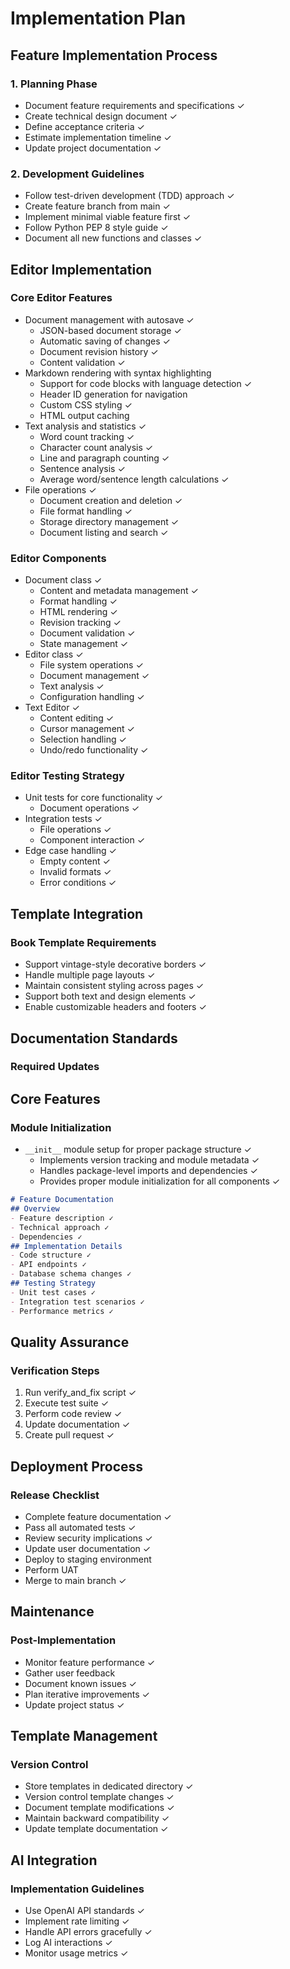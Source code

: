 # Implementation Plan

## Feature Implementation Process

### 1. Planning Phase

- Document feature requirements and specifications ✓
- Create technical design document ✓
- Define acceptance criteria ✓
- Estimate implementation timeline ✓
- Update project documentation ✓

### 2. Development Guidelines

- Follow test-driven development (TDD) approach ✓
- Create feature branch from main ✓
- Implement minimal viable feature first ✓
- Follow Python PEP 8 style guide ✓
- Document all new functions and classes ✓

## Editor Implementation

### Core Editor Features

- Document management with autosave ✓
  - JSON-based document storage ✓
  - Automatic saving of changes ✓
  - Document revision history ✓
  - Content validation ✓
- Markdown rendering with syntax highlighting
  - Support for code blocks with language detection ✓
  - Header ID generation for navigation
  - Custom CSS styling ✓
  - HTML output caching
- Text analysis and statistics ✓
  - Word count tracking ✓
  - Character count analysis ✓
  - Line and paragraph counting ✓
  - Sentence analysis ✓
  - Average word/sentence length calculations ✓
- File operations ✓
  - Document creation and deletion ✓
  - File format handling ✓
  - Storage directory management ✓
  - Document listing and search ✓

### Editor Components

- Document class ✓
  - Content and metadata management ✓
  - Format handling ✓
  - HTML rendering ✓
  - Revision tracking ✓
  - Document validation ✓
  - State management ✓
- Editor class ✓
  - File system operations ✓
  - Document management ✓
  - Text analysis ✓
  - Configuration handling ✓
- Text Editor ✓
  - Content editing ✓
  - Cursor management ✓
  - Selection handling ✓
  - Undo/redo functionality ✓

### Editor Testing Strategy

- Unit tests for core functionality ✓
  - Document operations ✓
- Integration tests ✓
  - File operations ✓
  - Component interaction ✓
- Edge case handling ✓
  - Empty content ✓
  - Invalid formats ✓
  - Error conditions ✓

## Template Integration

### Book Template Requirements

- Support vintage-style decorative borders ✓
- Handle multiple page layouts ✓
- Maintain consistent styling across pages ✓
- Support both text and design elements ✓
- Enable customizable headers and footers ✓

## Documentation Standards

### Required Updates

## Core Features

### Module Initialization

- `__init__` module setup for proper package structure ✓
  - Implements version tracking and module metadata ✓
  - Handles package-level imports and dependencies ✓
  - Provides proper module initialization for all components ✓

```markdown
# Feature Documentation
## Overview
- Feature description ✓
- Technical approach ✓
- Dependencies ✓
## Implementation Details
- Code structure ✓
- API endpoints ✓
- Database schema changes ✓
## Testing Strategy
- Unit test cases ✓
- Integration test scenarios ✓
- Performance metrics ✓
```

## Quality Assurance

### Verification Steps

1. Run verify_and_fix script ✓
2. Execute test suite ✓
3. Perform code review ✓
4. Update documentation ✓
5. Create pull request ✓

## Deployment Process

### Release Checklist

- Complete feature documentation ✓
- Pass all automated tests ✓
- Review security implications ✓
- Update user documentation ✓
- Deploy to staging environment
- Perform UAT
- Merge to main branch ✓

## Maintenance

### Post-Implementation

- Monitor feature performance ✓
- Gather user feedback
- Document known issues ✓
- Plan iterative improvements ✓
- Update project status ✓

## Template Management

### Version Control

- Store templates in dedicated directory ✓
- Version control template changes ✓
- Document template modifications ✓
- Maintain backward compatibility ✓
- Update template documentation ✓

## AI Integration

### Implementation Guidelines

- Use OpenAI API standards ✓
- Implement rate limiting ✓
- Handle API errors gracefully ✓
- Log AI interactions ✓
- Monitor usage metrics ✓
